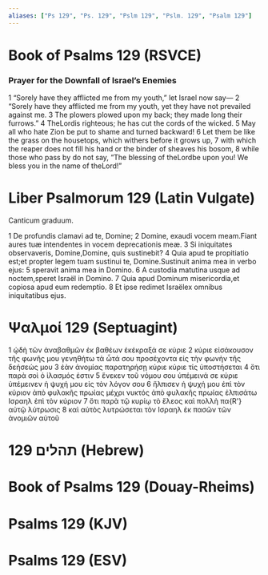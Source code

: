 ```yaml
---
aliases: ["Ps 129", "Ps. 129", "Pslm 129", "Pslm. 129", "Psalm 129"]
---
```



# Book of Psalms 129 (RSVCE)

### Prayer for the Downfall of Israel’s Enemies
1 “Sorely have they afflicted me from my youth,” let Israel now say—
2 “Sorely have they afflicted me from my youth, yet they have not prevailed against me.
3 The plowers plowed upon my back; they made long their furrows.”
4 TheLordis righteous; he has cut the cords of the wicked.
5 May all who hate Zion be put to shame and turned backward!
6 Let them be like the grass on the housetops, which withers before it grows up,
7 with which the reaper does not fill his hand or the binder of sheaves his bosom,
8 while those who pass by do not say, “The blessing of theLordbe upon you! We bless you in the name of theLord!”


# Liber Psalmorum 129 (Latin Vulgate)

 Canticum graduum.

1 De profundis clamavi ad te, Domine;
2 Domine, exaudi vocem meam.Fiant aures tuæ intendentes in vocem deprecationis meæ.
3 Si iniquitates observaveris, Domine,Domine, quis sustinebit?
4 Quia apud te propitiatio est;et propter legem tuam sustinui te, Domine.Sustinuit anima mea in verbo ejus:
5 speravit anima mea in Domino.
6 A custodia matutina usque ad noctem,speret Israël in Domino.
7 Quia apud Dominum misericordia,et copiosa apud eum redemptio.
8 Et ipse redimet Israëlex omnibus iniquitatibus ejus.


# Ψαλμοί 129 (Septuagint)

1 ᾠδὴ τῶν ἀναβαθμῶν ἐκ βαθέων ἐκέκραξά σε κύριε
2 κύριε εἰσάκουσον τῆς φωνῆς μου γενηθήτω τὰ ὦτά σου προσέχοντα εἰς τὴν φωνὴν τῆς δεήσεώς μου
3 ἐὰν ἀνομίας παρατηρήσῃ κύριε κύριε τίς ὑποστήσεται
4 ὅτι παρὰ σοὶ ὁ ἱλασμός ἐστιν
5 ἕνεκεν τοῦ νόμου σου ὑπέμεινά σε κύριε ὑπέμεινεν ἡ ψυχή μου εἰς τὸν λόγον σου
6 ἤλπισεν ἡ ψυχή μου ἐπὶ τὸν κύριον ἀπὸ φυλακῆς πρωίας μέχρι νυκτός ἀπὸ φυλακῆς πρωίας ἐλπισάτω Ισραηλ ἐπὶ τὸν κύριον
7 ὅτι παρὰ τῷ κυρίῳ τὸ ἔλεος καὶ πολλὴ πα{R'} αὐτῷ λύτρωσις
8 καὶ αὐτὸς λυτρώσεται τὸν Ισραηλ ἐκ πασῶν τῶν ἀνομιῶν αὐτοῦ


# 129 תהלים (Hebrew)


# Book of Psalms 129 (Douay-Rheims)


# Psalms 129 (KJV)


# Psalms 129 (ESV)

